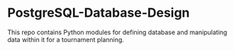 # PostgreSQL-Database-Design
This repo contains Python modules for defining database and manipulating data within it for a tournament planning.
